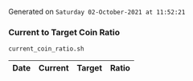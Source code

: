 Generated on `Saturday 02-October-2021 at 11:52:21`

### Current to Target Coin Ratio
`current_coin_ratio.sh`

Date|Current|Target|Ratio
---|---|---|---
